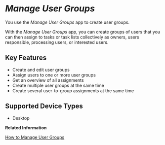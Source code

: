 <!-- loio3e8208b496ad4701ba1ea0f3d4908a5b -->

# *Manage User Groups*

You use the *Manage User Groups* app to create user groups.



With the *Manage User Groups* app, you can create groups of users that you can then assign to tasks or task lists collectively as owners, users responsible, processing users, or interested users.



<a name="loio3e8208b496ad4701ba1ea0f3d4908a5b__section_usc_dds_nzb"/>

## Key Features



-   Create and edit user groups
-   Assign users to one or more user groups
-   Get an overview of all assignments
-   Create multiple user groups at the same time
-   Create several user-to-group assignments at the same time



<a name="loio3e8208b496ad4701ba1ea0f3d4908a5b__section_twk_bjs_nzb"/>

## Supported Device Types

-   Desktop


**Related Information**  


[How to Manage User Groups](../User-Management/how-to-manage-user-groups-45bb6c9.md "A user group represents a group of users who can be assigned to a particular set of closing tasks.")

